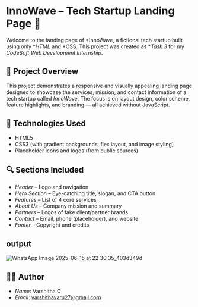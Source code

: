 # InnoWave – Tech Startup Landing Page 🚀

Welcome to the landing page of *InnoWave, a fictional tech startup built using only **HTML* and *CSS. This project was created as **Task 3* for my *CodeSoft Web Development Internship*.

## 🌟 Project Overview

This project demonstrates a responsive and visually appealing landing page designed to showcase the services, mission, and contact information of a tech startup called *InnoWave*. The focus is on layout design, color scheme, feature highlights, and branding — all achieved without JavaScript.

## 🧠 Technologies Used

- HTML5
- CSS3 (with gradient backgrounds, flex layout, and image styling)
- Placeholder icons and logos (from public sources)

## 🔍 Sections Included

- *Header* – Logo and navigation
- *Hero Section* – Eye-catching title, slogan, and CTA button
- *Features* – List of 4 core services
- *About Us* – Company mission and summary
- *Partners* – Logos of fake client/partner brands
- *Contact* – Email, phone (placeholder), and website
- *Footer* – Copyright and credits

## output
![WhatsApp Image 2025-06-15 at 22 30 35_403d349d](https://github.com/user-attachments/assets/65ddb0c1-f558-4550-984b-ab6a3fc84d44)


## 👩‍💻 Author

- *Name*: Varshitha C
- *Email*: varshithavaru27@gmail.com
